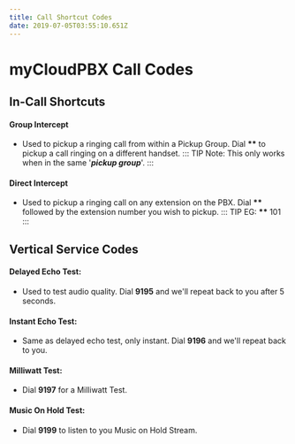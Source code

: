 ```yaml
---
title: Call Shortcut Codes
date: 2019-07-05T03:55:10.651Z
---
```

# myCloudPBX Call Codes

## In-Call Shortcuts

#### Group Intercept

* Used to pickup a ringing call from within a Pickup Group. Dial **\*\*** to pickup a call ringing on a different handset.
::: TIP 
Note: This only works when in the same '**_pickup group_**'.
::: 

#### Direct Intercept
* Used to pickup a ringing call on any extension on the PBX. Dial **\*\*** followed by the extension number you wish to pickup.
::: TIP
EG: **\*\*** 101
:::


## Vertical Service Codes

#### **Delayed Echo Test:**

* Used to test audio quality. Dial **9195** and we'll repeat back to you after 5 seconds.

#### **Instant Echo Test:**

* Same as delayed echo test,  only instant. Dial **9196** and we'll repeat back to you.

#### Milliwatt Test:

* Dial **9197** for a Milliwatt Test.

#### Music On Hold Test:

* Dial **9199** to listen to you Music on Hold Stream.
